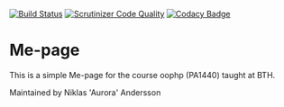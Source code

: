 [![Build Status](https://travis-ci.org/AuroraBTH/oophp-me.svg?branch=master)](https://travis-ci.org/AuroraBTH/oophp-me)
[![Scrutinizer Code Quality](https://scrutinizer-ci.com/g/AuroraBTH/oophp-me/badges/quality-score.png?b=master)](https://scrutinizer-ci.com/g/AuroraBTH/oophp-me/?branch=master)
[![Codacy Badge](https://api.codacy.com/project/badge/Grade/f6f408fa627c46e5abd9b3ea7badd369)](https://www.codacy.com/app/AuroraBTH/oophp-me?utm_source=github.com&amp;utm_medium=referral&amp;utm_content=AuroraBTH/oophp-me&amp;utm_campaign=Badge_Grade)
# Me-page

This is a simple Me-page for the course oophp (PA1440) taught at BTH.

Maintained by Niklas 'Aurora' Andersson
